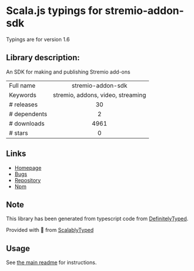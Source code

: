 
# Scala.js typings for stremio-addon-sdk

Typings are for version 1.6

## Library description:
An SDK for making and publishing Stremio add-ons

|                    |                 |
| ------------------ | :-------------: |
| Full name          | stremio-addon-sdk |
| Keywords           | stremio, addons, video, streaming |
| # releases         | 30 |
| # dependents       | 2 |
| # downloads        | 4961 |
| # stars            | 0 |

## Links
- [Homepage](https://github.com/Stremio/stremio-addon-sdk#readme)
- [Bugs](https://github.com/Stremio/stremio-addon-sdk/issues)
- [Repository](https://github.com/Stremio/stremio-addon-sdk)
- [Npm](https://www.npmjs.com/package/stremio-addon-sdk)
    


## Note
This library has been generated from typescript code from [DefinitelyTyped](https://definitelytyped.org).

Provided with :purple_heart: from [ScalablyTyped](https://github.com/oyvindberg/ScalablyTyped)

## Usage
See [the main readme](../../readme.md) for instructions.


